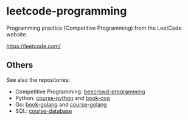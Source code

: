 # leetcode-programming

Programming practice (Competitive Programming) from the LeetCode website.

https://leetcode.com/

## Others

See also the repositories: 

- Competitive Programming: [beecrowd-programming](https://github.com/thiagoneye/beecrowd-programming)
- Python: [course-python](https://github.com/thiagoneye/course-python) and [book-oop](https://github.com/thiagoneye/book-oop)
- Go: [book-golang](https://github.com/thiagoneye/book-golang) and [course-golang](https://github.com/thiagoneye/course-golang)
- SQL: [course-database](https://github.com/thiagoneye/course-database)
